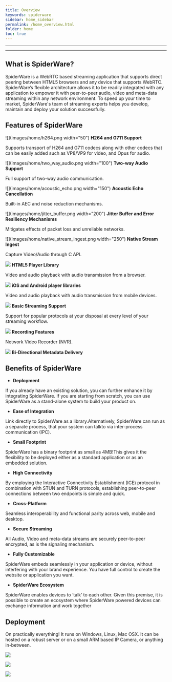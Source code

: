 ```yaml
---
title: Overview
keywords: spiderware
sidebar: home_sidebar
permalink: /home_overview.html
folder: home
toc: true
---
```


------

------

## What is SpiderWare?

SpiderWare is a WebRTC based streaming application that supports direct peering between HTML5 browsers and any device that supports WebRTC. SpiderWare’s flexible architecture allows it to be readily integrated with any application to empower it  with peer-to-peer audio, video and meta-data streaming within any network environment.  To speed up your time to market, SpiderWare's team of streaming experts helps you develop, maintain and deploy your solution successfully.



## Features of SpiderWare



![](images/home/h264.png width="50") **H264 and G711 Support**

Supports transport of H264 and G711 codecs along with other codecs that can be easily added such as VP8/VP9 for video, and Opus for audio.



![](images/home/two_way_audio.png width="100") **Two-way Audio Support**

Full support of two-way audio communication.



![](images/home/acoustic_echo.png width="150") **Acoustic Echo Cancellation**

Built-in AEC and noise reduction mechanisms.



![](images/home/jitter_buffer.png width="200") **Jitter Buffer and Error Resiliency Mechanisms**

Mitigates effects of packet loss and unreliable networks.



![](images/home/native_stream_ingest.png width="250") **Native Stream Ingest**

Capture Video/Audio through C API.



![](images/home/html5_player.png) **HTML5 Player Library**

Video and audio playback with audio transmission from a browser.



![](images/home/ios_android.png) **iOS and Android player libraries**

Video and audio playback with audio transmission from mobile devices.



![](images/home/basic_streaming.png) **Basic Streaming Support**

Support for popular protocols at your disposal at every level of your streaming
workflow.



![](images/home/recording_feaures.png) **Recording Features**

Network Video Recorder (NVR).



![](images/home/bi_directional.png) **Bi-Directional Metadata Delivery**




## Benefits of SpiderWare


- **Deployment**

If you already have an existing solution, you can further enhance it by integrating SpiderWare. If you are starting from scratch, you can use SpiderWare as a stand-alone system to build your product on.

- **Ease of Integration**

Link directly to SpiderWare as a library.Alternatively, SpiderWare can run as a separate process, that your system can talkto via inter-process communication (IPC).

- **Small Footprint**

SpiderWare has a binary footprint as small as 4MB!This gives it the flexibility to be deployed either as a standard application or as an embedded solution.

- **High Connectivity**

By employing the Interactive Connectivity Establishment (ICE) protocol in combination with STUN and TURN protocols, establishing peer-to-peer connections between two endpoints is simple and quick.

- **Cross-Platform**

Seamless interoperability and functional parity across web, mobile and desktop.

- **Secure Streaming**

All Audio, Video and meta-data streams are securely peer-to-peer encrypted, as is the signaling mechanism.


- **Fully Customizable**

SpiderWare embeds seamlessly in your application or device, without interfering with your brand experience. You have full control to create the website or application you want.


- **SpiderWare Ecosystem**

SpiderWare enables devices to ‘talk’ to each other. Given this premise, it is possible to create an ecosystem where SpiderWare powered devices can exchange information and work together



## Deployment

On practically everything! It runs on Windows, Linux, Mac OSX. It can be hosted on a robust server or on a small ARM based IP Camera, or anything in-between.

![](images/home/deploy1.png)

![](images/home/deploy2.png)

![](images/home/deploy3.png)
